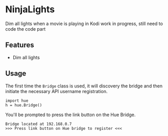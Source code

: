 # NinjaLights
Dim all lights when a movie is playing in Kodi 
work in progress, still need to code the code part

## Features
* Dim all lights

## Usage
The first time the `Bridge` class is used, it will discovery the bridge and then initiate the necessary API username registration. 
```
import hue
h = hue.Bridge()
```
You'll be prompted to press the link button on the Hue Bridge.
```
Bridge located at 192.168.0.7
>>> Press link button on Hue bridge to register <<<
```
